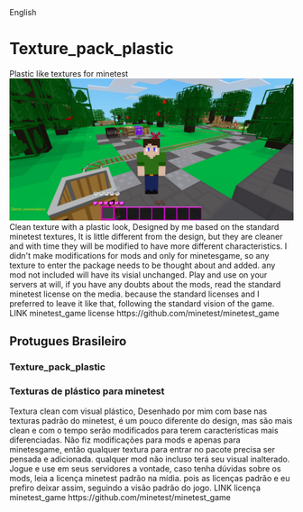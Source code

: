 <div>
<div>
	English
<h1>Texture_pack_plastic</h1>
</h2> Plastic like textures for minetest</h2>
</div>
<div>
<img src="https://github.com/josegamestest/texture_pack_plastic/blob/main/screenshot.png">
Clean texture with a plastic look, Designed by me based on the standard minetest textures, It is little different from the design, but they are cleaner and with time they will be modified to have more different characteristics.
I didn't make modifications for mods and only for minetesgame, so any texture to enter the package needs to be thought about and added. any mod not included will have its visial unchanged.
Play and use on your servers at will, if you have any doubts about the mods, read the standard minetest license on the media. because the standard licenses and I preferred to leave it like that, following the standard vision of the game.
LINK minetest_game license https://github.com/minetest/minetest_game
</div>

<div>
<h2>Protugues Brasileiro</h2>
<h3>Texture_pack_plastic</h3>
<h3> Texturas de plástico para minetest</h3>
</div>
<div>
Textura clean com visual plástico, Desenhado por mim com base nas texturas padrão do minetest, é um pouco diferente do design, mas são mais clean e com o tempo serão modificados para terem características mais diferenciadas.
Não fiz modificações para mods e apenas para minetesgame, então qualquer textura para entrar no pacote precisa ser pensada e adicionada. qualquer mod não incluso terá seu visual inalterado.
Jogue e use em seus servidores a vontade, caso tenha dúvidas sobre os mods, leia a licença minetest padrão na mídia. pois as licenças padrão e eu prefiro deixar assim, seguindo a visão padrão do jogo.
LINK licença minetest_game https://github.com/minetest/minetest_game
</div>
</div>
